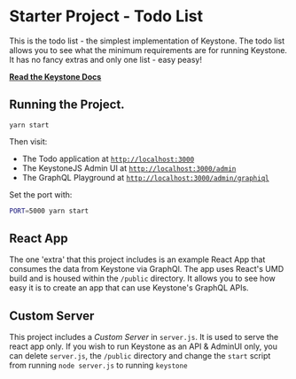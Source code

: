 # Starter Project - Todo List

This is the todo list - the simplest implementation of Keystone. The todo list allows you to see what the minimum requirements are for running Keystone. It has no fancy extras and only one list - easy peasy!

**[Read the Keystone Docs](https://v5.keystonejs.com)**

## Running the Project.

```
yarn start
```

Then visit:

- The Todo application at [`http://localhost:3000`](http://localhost:3000)
- The KeystoneJS Admin UI at [`http://localhost:3000/admin`](http://localhost:3000/admin)
- The GraphQL Playground at [`http://localhost:3000/admin/graphiql`](http://localhost:3000/admin/graphiql)

Set the port with:

```sh
PORT=5000 yarn start
```

## React App

The one 'extra' that this project includes is an example React App that consumes the data from Keystone via GraphQl. The app uses React's UMD build and is housed within the `/public` directory. It allows you to see how easy it is to create an app that can use Keystone's GraphQL APIs.

## Custom Server

This project includes a _Custom Server_ in `server.js`. It is used to serve the react app only. If you wish to run Keystone as an API & AdminUI only, you can delete `server.js`, the `/public` directory and change the `start` script from running `node server.js` to running `keystone`
